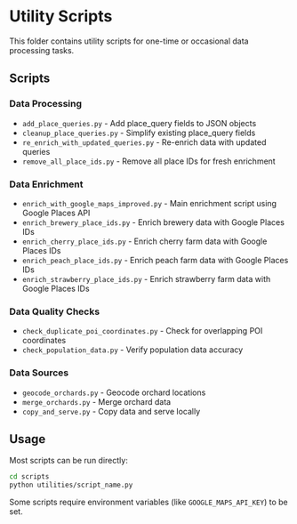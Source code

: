 # Utility Scripts

This folder contains utility scripts for one-time or occasional data processing tasks.

## Scripts

### Data Processing
- `add_place_queries.py` - Add place_query fields to JSON objects
- `cleanup_place_queries.py` - Simplify existing place_query fields
- `re_enrich_with_updated_queries.py` - Re-enrich data with updated queries
- `remove_all_place_ids.py` - Remove all place IDs for fresh enrichment

### Data Enrichment
- `enrich_with_google_maps_improved.py` - Main enrichment script using Google Places API
- `enrich_brewery_place_ids.py` - Enrich brewery data with Google Places IDs
- `enrich_cherry_place_ids.py` - Enrich cherry farm data with Google Places IDs
- `enrich_peach_place_ids.py` - Enrich peach farm data with Google Places IDs
- `enrich_strawberry_place_ids.py` - Enrich strawberry farm data with Google Places IDs

### Data Quality Checks
- `check_duplicate_poi_coordinates.py` - Check for overlapping POI coordinates
- `check_population_data.py` - Verify population data accuracy

### Data Sources
- `geocode_orchards.py` - Geocode orchard locations
- `merge_orchards.py` - Merge orchard data
- `copy_and_serve.py` - Copy data and serve locally

## Usage

Most scripts can be run directly:
```bash
cd scripts
python utilities/script_name.py
```

Some scripts require environment variables (like `GOOGLE_MAPS_API_KEY`) to be set.


